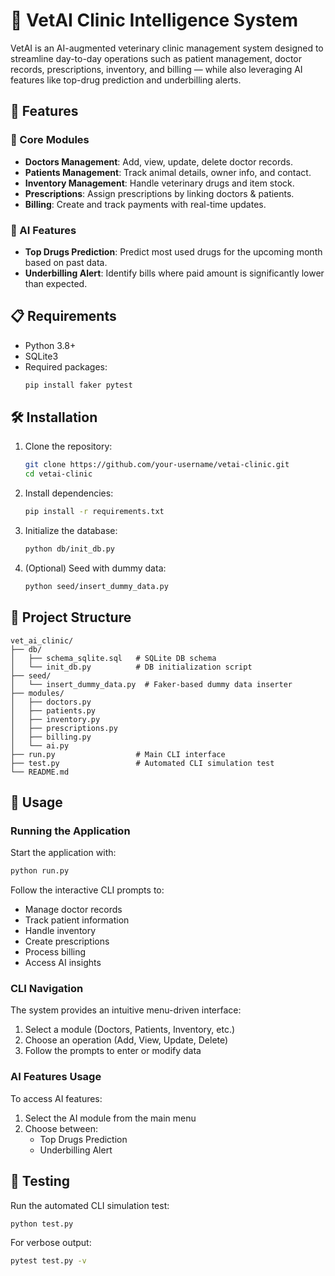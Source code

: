 # 🐾 VetAI Clinic Intelligence System

VetAI is an AI-augmented veterinary clinic management system designed to streamline day-to-day operations such as patient management, doctor records, prescriptions, inventory, and billing — while also leveraging AI features like top-drug prediction and underbilling alerts.

## 🚀 Features

### 🏥 Core Modules
- **Doctors Management**: Add, view, update, delete doctor records.
- **Patients Management**: Track animal details, owner info, and contact.
- **Inventory Management**: Handle veterinary drugs and item stock.
- **Prescriptions**: Assign prescriptions by linking doctors & patients.
- **Billing**: Create and track payments with real-time updates.

### 🧠 AI Features
- **Top Drugs Prediction**: Predict most used drugs for the upcoming month based on past data.
- **Underbilling Alert**: Identify bills where paid amount is significantly lower than expected.

## 📋 Requirements

- Python 3.8+
- SQLite3
- Required packages:
  ```bash
  pip install faker pytest
  ```

## 🛠️ Installation

1. Clone the repository:
   ```bash
   git clone https://github.com/your-username/vetai-clinic.git
   cd vetai-clinic
   ```

2. Install dependencies:
   ```bash
   pip install -r requirements.txt
   ```

3. Initialize the database:
   ```bash
   python db/init_db.py
   ```

4. (Optional) Seed with dummy data:
   ```bash
   python seed/insert_dummy_data.py
   ```

## 📁 Project Structure

```
vet_ai_clinic/
├── db/
│   ├── schema_sqlite.sql   # SQLite DB schema
│   └── init_db.py          # DB initialization script
├── seed/
│   └── insert_dummy_data.py  # Faker-based dummy data inserter
├── modules/
│   ├── doctors.py
│   ├── patients.py
│   ├── inventory.py
│   ├── prescriptions.py
│   ├── billing.py
│   └── ai.py
├── run.py                  # Main CLI interface
├── test.py                 # Automated CLI simulation test
└── README.md
```

## 🚀 Usage

### Running the Application

Start the application with:
```bash
python run.py
```

Follow the interactive CLI prompts to:
- Manage doctor records
- Track patient information
- Handle inventory
- Create prescriptions
- Process billing
- Access AI insights

### CLI Navigation

The system provides an intuitive menu-driven interface:
1. Select a module (Doctors, Patients, Inventory, etc.)
2. Choose an operation (Add, View, Update, Delete)
3. Follow the prompts to enter or modify data

### AI Features Usage

To access AI features:
1. Select the AI module from the main menu
2. Choose between:
   - Top Drugs Prediction
   - Underbilling Alert

## 🧪 Testing

Run the automated CLI simulation test:
```bash
python test.py
```

For verbose output:
```bash
pytest test.py -v
```
